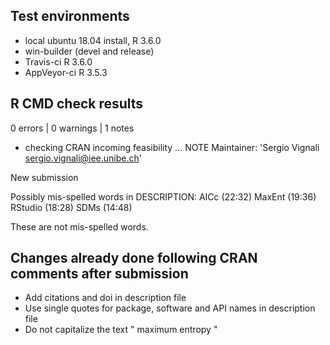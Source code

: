## Test environments
* local ubuntu 18.04 install, R 3.6.0
* win-builder (devel and release)
* Travis-ci R 3.6.0
* AppVeyor-ci R 3.5.3

## R CMD check results
0 errors | 0 warnings | 1 notes

* checking CRAN incoming feasibility ... NOTE
Maintainer: 'Sergio Vignali <sergio.vignali@iee.unibe.ch>'

New submission

Possibly mis-spelled words in DESCRIPTION:
  AICc (22:32)
  MaxEnt (19:36)
  RStudio (18:28)
  SDMs (14:48)
  
These are not mis-spelled words.

## Changes already done following CRAN comments after submission
* Add citations and doi in description file
* Use single quotes for package, software and API names in description file
* Do not capitalize the text "  maximum entropy  "
